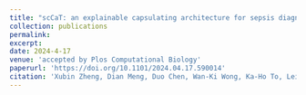 ```yaml
---
title: "scCaT: an explainable capsulating architecture for sepsis diagnosis transferring from single-cell RNA sequencing"
collection: publications
permalink: 
excerpt: 
date: 2024-4-17
venue: 'accepted by Plos Computational Biology'
paperurl: 'https://doi.org/10.1101/2024.04.17.590014'
citation: 'Xubin Zheng, Dian Meng, Duo Chen, Wan-Ki Wong, Ka-Ho To, Lei Zhu, Jiafei Wu, Yining Liang, Kwong-Sak Leung, Man-Hon Wong, Lixin Cheng. scCaT: an explainable capsulating architecture for sepsis diagnosis transferring from single-cell RNA sequencing. bioRxiv, 2024.'
---
```

